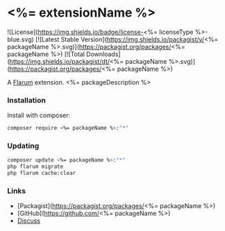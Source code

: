 # <%= extensionName %>

![License](https://img.shields.io/badge/license-<%= licenseType %>-blue.svg) [![Latest Stable Version](https://img.shields.io/packagist/v/<%= packageName %>.svg)](https://packagist.org/packages/<%= packageName %>) [![Total Downloads](https://img.shields.io/packagist/dt/<%= packageName %>.svg)](https://packagist.org/packages/<%= packageName %>)

A [Flarum](http://flarum.org) extension. <%= packageDescription %>

### Installation

Install with composer:

```sh
composer require <%= packageName %>:"*"
```

### Updating

```sh
composer update <%= packageName %>:"*"
php flarum migrate
php flarum cache:clear
```

### Links

- [Packagist](https://packagist.org/packages/<%= packageName %>)
- [GitHub](https://github.com/<%= packageName %>)
- [Discuss](https://discuss.flarum.org/d/PUT_DISCUSS_SLUG_HERE)
